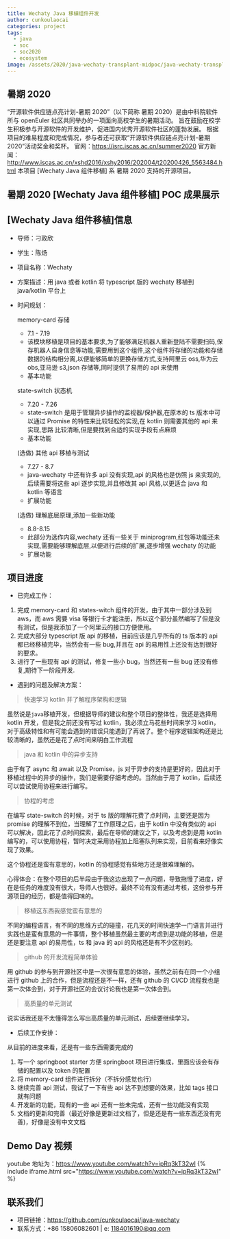 ```yaml
---
title: Wechaty Java 移植组件开发
author: cunkoulaocai
categories: project
tags:
  - java
  - soc
  - soc2020
  - ecosystem
image: /assets/2020/java-wechaty-transplant-midpoc/java-wechaty-transplant-midpoc.webp
---
```


## 暑期 2020

“开源软件供应链点亮计划-暑期 2020”（以下简称 暑期 2020）是由中科院软件所与 openEuler 社区共同举办的一项面向高校学生的暑期活动。
旨在鼓励在校学生积极参与开源软件的开发维护，促进国内优秀开源软件社区的蓬勃发展。
根据项目的难易程度和完成情况，参与者还可获取“开源软件供应链点亮计划-暑期 2020”活动奖金和奖杯。
官网：<https://isrc.iscas.ac.cn/summer2020> 官方新闻：<http://www.iscas.ac.cn/xshd2016/xshy2016/202004/t20200426_5563484.html>
本项目 [Wechaty Java 组件移植] 系 暑期 2020 支持的开源项目。

## 暑期 2020 [Wechaty Java 组件移植] POC 成果展示

## [Wechaty Java 组件移植]信息

- 导师：刁政欣

- 学生：陈炀

- 项目名称：Wechaty

- 方案描述：用 java 或者 kotlin 将 typescript 版的 wechaty 移植到 java/kotlin 平台上

- 时间规划：

  memory-card 存储

  - 7.1 - 7.19
  - 该模块移植是项目的基本要求,为了能够满足机器人重新登陆不需要扫码,保存机器人自身信息等功能,需要用到这个组件,这个组件将存储的功能和存储数据的结构相分离,以便能够简单的更换存储方式,支持阿里云 oss,华为云 obs,亚马逊 s3,json 存储等,同时提供了易用的 api 来使用
  - 基本功能

  state-switch 状态机

  - 7.20 - 7.26
  - state-switch 是用于管理异步操作的监视器/保护器,在原本的 ts 版本中可以通过 Promise 的特性来比较轻松的实现,在 kotlin 则需要其他的 api 来实现,思路 比较清晰,但是要找到合适的实现手段有点麻烦
  - 基本功能

  (选做) 其他 api 移植与测试

  - 7.27 - 8.7
  - java-wechaty 中还有许多 api 没有实现,api 的风格也是仿照 js 来实现的,后续需要将这些 api 逐步实现,并且修改其 api 风格,以更适合 java 和 kotlin 等语言
  - 扩展功能

  (选做) 理解底层原理,添加一些新功能

  - 8.8-8.15
  - 此部分为选作内容,wechaty 还有一些关于 miniprogram,红包等功能还未实现,需要能够理解底层,以便进行后续的扩展,逐步增强 wechaty 的功能
  - 扩展功能

## 项目进度

- 已完成工作：

1. 完成 memory-card 和 states-witch 组件的开发，由于其中一部分涉及到 aws，而 aws 需要 visa 等银行卡才能注册，所以这个部分虽然编写了但是没有测试，但是我添加了一个阿里云的接口方便使用。
2. 完成大部分 typescript 版 api 的移植，目前应该是几乎所有的 ts 版本的 api 都已经移植完毕，当然会有一些 bug,并且在 api 的易用性上还没有达到很好的要求。
3. 进行了一些现有 api 的测试，修复一些小 bug，当然还有一些 bug 还没有修复,期待下一阶段开发.

- 遇到的问题及解决方案：

> 快速学习 kotlin 并了解程序架构和逻辑

虽然说是`java`移植开发，但根据导师的建议和整个项目的整体性，我还是选择用 kotlin 开发，但是我之前还没有写过 kotlin，我必须立马花些时间来学习 kotlin，对于高级特性和有可能会遇到的错误只能遇到了再说了。整个程序逻辑架构还是比较清晰的，虽然还是花了点时间来明白工作流程

> java 和 kotlin 中的异步支持

由于有了 async 和 await 以及 Promise，js 对于异步的支持是更好的，因此对于移植过程中的异步的操作，我们是需要仔细考虑的。当然由于用了 kotlin，后续还可以尝试使用协程来进行编写。

> 协程的考虑

在编写 state-switch 的时候，对于 ts 版的理解花费了点时间，主要还是因为 promise 的理解不到位，当理解了工作原理之后，由于 kotlin 中没有类似的 api 可以解决，因此花了点时间探索，最后在导师的建议之下，以及考虑到是用 kotlin 编写的，可以使用协程，暂时决定采用协程加上阻塞队列来实现，目前看来好像实现了效果。

这个协程还是蛮有意思的，kotlin 的协程感觉有些地方还是很难理解的。

心得体会：在整个项目的后半段由于我这边出现了一点问题，导致拖慢了进度，好在是任务的难度没有很大，导师人也很好。最终不论有没有通过考核，这份参与开源项目的经历，都是值得回味的。

> 移植这东西我感觉蛮有意思的

不同的编程语言，有不同的思维方式的碰撞，花几天的时间快速学一门语言并进行实践也是蛮有意思的一件事情，整个移植虽然最主要的考虑到是功能的移植，但是还是要注意 api 的易用性，ts 和 java 的 api 的风格还是有不少区别的。

> github 的开发流程简单体验

用 github 的参与到开源社区中是一次很有意思的体验，虽然之前有在同一个小组进行 github 上的合作，但是流程还是不一样，还有 github 的 CI/CD 流程我也是第一次体会到，对于开源社区的会议讨论我也是第一次体会到。

> 高质量的单元测试

说实话我还是不太懂得怎么写出高质量的单元测试，后续要继续学习。

- 后续工作安排：

从目前的进度来看，还是有一些东西需要完成的

1. 写一个 springboot starter 方便 springboot 项目进行集成，里面应该会有存储的配置以及 token 的配置
2. 将 memory-card 组件进行拆分（不拆分感觉也行）
3. 继续完善 api 测试，我试了一下有些 api 达不到想要的效果，比如 tags 接口就有问题
4. 开发新的功能，现有的一些 api 还有一些未完成，还有一些功能没有实现
5. 文档的更新和完善（最近好像是更新过文档了，但是还是有一些东西还没有完善)，好像是没有中文文档

## Demo Day 视频

youtube 地址为：<https://www.youtube.com/watch?v=ipRq3kT32wI>
{% include iframe.html src="https://www.youtube.com/watch?v=ipRq3kT32wI" %}

## 联系我们

- 项目链接：<https://github.com/cunkoulaocai/java-wechaty>
- 联系方式：+86 15806082601 | e: <1184016190@qq.com>
